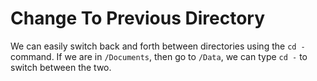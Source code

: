 # Change To Previous Directory

We can easily switch back and forth between directories using the `cd -` command. If we are in `/Documents`, then go to `/Data`, we can type `cd -` to switch between the two.
